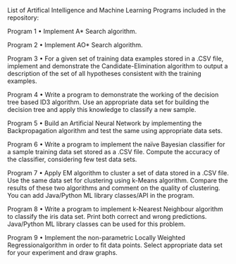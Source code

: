 List of Artifical Intelligence and Machine Learning Programs included in the repository:

Program 1 • Implement A* Search algorithm.

Program 2 • Implement AO* Search algorithm.

Program 3 • For a given set of training data examples stored in a .CSV file, implement and demonstrate the Candidate-Elimination algorithm to output a description of the 
set of all hypotheses consistent with the training examples.

Program 4 • Write a program to demonstrate the working of the decision tree based ID3 algorithm. Use an appropriate data set for building the decision tree and apply this 
knowledge to classify a new sample.

Program 5 • Build an Artificial Neural Network by implementing the Backpropagation algorithm and test the same using appropriate data sets.

Program 6 • Write a program to implement the naïve Bayesian classifier for a sample training data set stored as a .CSV file. Compute the accuracy of the classifier, 
considering few test data sets.

Program 7 • Apply EM algorithm to cluster a set of data stored in a .CSV file. Use the same data set for clustering using k-Means algorithm. Compare the results of these 
two algorithms and comment on the quality of clustering. You can add Java/Python ML library classes/API in the program.

Program 8 • Write a program to implement k-Nearest Neighbour algorithm to classify the iris data set. Print both correct and wrong predictions. Java/Python ML library 
classes can be used for this problem.

Program 9 • Implement the non-parametric Locally Weighted Regressionalgorithm in order to fit data points. Select appropriate data set for your experiment and draw graphs.
